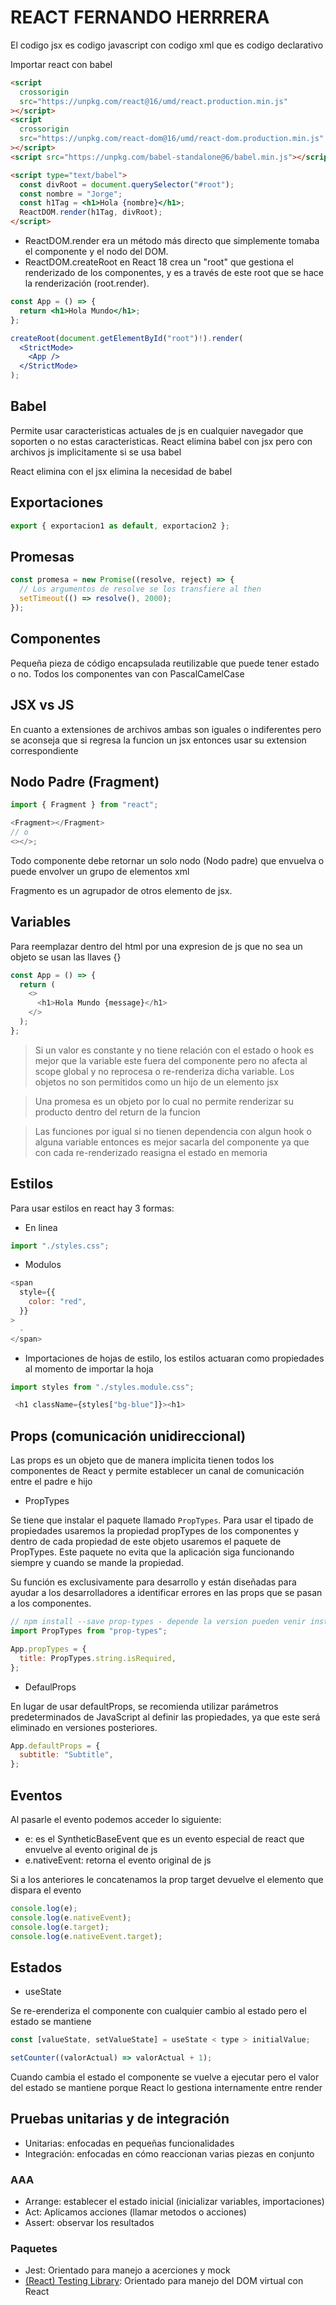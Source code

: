 # REACT FERNANDO HERRRERA

El codigo jsx es codigo javascript con codigo xml que es codigo declarativo

Importar react con babel

```html
<script
  crossorigin
  src="https://unpkg.com/react@16/umd/react.production.min.js"
></script>
<script
  crossorigin
  src="https://unpkg.com/react-dom@16/umd/react-dom.production.min.js"
></script>
<script src="https://unpkg.com/babel-standalone@6/babel.min.js"></script>

<script type="text/babel">
  const divRoot = document.querySelector("#root");
  const nombre = "Jorge";
  const h1Tag = <h1>Hola {nombre}</h1>;
  ReactDOM.render(h1Tag, divRoot);
</script>
```

- ReactDOM.render era un método más directo que simplemente tomaba el componente y el nodo del DOM.
- ReactDOM.createRoot en React 18 crea un "root" que gestiona el renderizado de los componentes, y es a través de este root que se hace la renderización (root.render).

```jsx
const App = () => {
  return <h1>Hola Mundo</h1>;
};

createRoot(document.getElementById("root")!).render(
  <StrictMode>
    <App />
  </StrictMode>
);

```

## Babel

Permite usar caracteristicas actuales de js en cualquier navegador que soporten o no estas caracteristicas. React elimina babel con jsx pero con archivos js implicitamente si se usa babel

React elimina con el jsx elimina la necesidad de babel

## Exportaciones

```js
export { exportacion1 as default, exportacion2 };
```

## Promesas

```js
const promesa = new Promise((resolve, reject) => {
  // Los argumentos de resolve se los transfiere al then
  setTimeout(() => resolve(), 2000);
});
```

## Componentes

Pequeña pieza de código encapsulada reutilizable que puede tener estado o no. Todos los componentes van con PascalCamelCase

## JSX vs JS

En cuanto a extensiones de archivos ambas son iguales o indiferentes pero se aconseja que si regresa la funcion un jsx entonces usar su extension correspondiente

## Nodo Padre (Fragment)

```javascript
import { Fragment } from "react";

<Fragment></Fragment>
// o
<></>;
```

Todo componente debe retornar un solo nodo (Nodo padre) que envuelva o puede envolver un grupo de elementos xml

Fragmento es un agrupador de otros elemento de jsx.

## Variables

Para reemplazar dentro del html por una expresion de js que no sea un objeto se usan las llaves {}

```js
const App = () => {
  return (
    <>
      <h1>Hola Mundo {message}</h1>
    </>
  );
};
```

> Si un valor es constante y no tiene relación con el estado o hook es mejor que la variable este fuera del componente pero no afecta al scope global y no reprocesa o re-renderiza dicha variable. Los objetos no son permitidos como un hijo de un elemento jsx

> Una promesa es un objeto por lo cual no permite renderizar su producto dentro del return de la funcion

> Las funciones por igual si no tienen dependencia con algun hook o alguna variable entonces es mejor sacarla del componente ya que con cada re-renderizado reasigna el estado en memoria

## Estilos

Para usar estilos en react hay 3 formas:

- En linea

```javascript
import "./styles.css";
```

- Modulos

```javascript
<span
  style={{
    color: "red",
  }}
>
  -
</span>
```

- Importaciones de hojas de estilo, los estilos actuaran como propiedades al momento de importar la hoja

```javascript
import styles from "./styles.module.css";

 <h1 className={styles["bg-blue"]}><h1>
```

## Props (comunicación unidireccional)

Las props es un objeto que de manera implicita tienen todos los componentes de React y permite establecer un canal de comunicación entre el padre e hijo

- PropTypes

Se tiene que instalar el paquete llamado `PropTypes`. Para usar el tipado de propiedades usaremos la propiedad propTypes de los componentes y dentro de cada propiedad de este objeto usaremos el paquete de PropTypes. Este paquete no evita que la aplicación siga funcionando siempre y cuando se mande la propiedad.

Su función es exclusivamente para desarrollo y están diseñadas para ayudar a los desarrolladores a identificar errores en las props que se pasan a los componentes.

```js
// npm install --save prop-types - depende la version pueden venir instalada por defecto
import PropTypes from "prop-types";

App.propTypes = {
  title: PropTypes.string.isRequired,
};
```

- DefaulProps

En lugar de usar defaultProps, se recomienda utilizar parámetros predeterminados de JavaScript al definir las propiedades, ya que este será eliminado en versiones posteriores.

```javascript
App.defaultProps = {
  subtitle: "Subtitle",
};
```

## Eventos

Al pasarle el evento podemos acceder lo siguiente:

- e: es el SyntheticBaseEvent que es un evento especial de react que envuelve al evento original de js
- e.nativeEvent: retorna el evento original de js

Si a los anteriores le concatenamos la prop target devuelve el elemento que dispara el evento

```javascript
console.log(e);
console.log(e.nativeEvent);
console.log(e.target);
console.log(e.nativeEvent.target);
```

## Estados

- useState

Se re-erenderiza el componente con cualquier cambio al estado pero el estado se mantiene

```js
const [valueState, setValueState] = useState < type > initialValue;

setCounter((valorActual) => valorActual + 1);
```

Cuando cambia el estado el componente se vuelve a ejecutar pero el valor del estado se mantiene porque React lo gestiona internamente entre render

## Pruebas unitarias y de integración

- Unitarias: enfocadas en pequeñas funcionalidades
- Integración: enfocadas en cómo reaccionan varias piezas en conjunto

### AAA

- Arrange: establecer el estado inicial (inicializar variables, importaciones)
- Act: Aplicamos acciones (llamar metodos o acciones)
- Assert: observar los resultados

### Paquetes

- Jest: Orientado para manejo a acerciones y mock
- [(React) Testing Library](https://testing-library.com/): Orientado para manejo del DOM virtual con React
